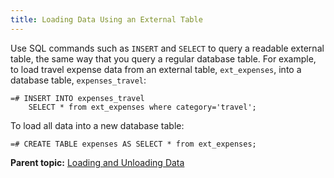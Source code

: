 ```yaml
---
title: Loading Data Using an External Table 
---
```


Use SQL commands such as `INSERT` and `SELECT` to query a readable external table, the same way that you query a regular database table. For example, to load travel expense data from an external table, `ext_expenses`, into a database table, `expenses_travel`:

```
=# INSERT INTO expenses_travel 
    SELECT * from ext_expenses where category='travel';

```

To load all data into a new database table:

```
=# CREATE TABLE expenses AS SELECT * from ext_expenses;

```

**Parent topic:** [Loading and Unloading Data](../../load/topics/g-loading-and-unloading-data.html)

